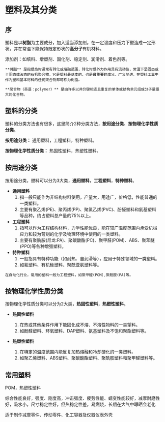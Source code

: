 # 塑料及其分类

## 序

塑料是以**树脂**为主要成分，加入适当添加剂，在一定温度和压力下塑造成一定形状，并在常温下能保持既定形状的**高分子**有机材料。

添加剂：如填料、增塑剂、固化剂、稳定剂、润滑剂、着色剂等。

```{note}
**树脂** 是指受热时通常有转化或熔融范围，转化时受外力作用具有流动性，常温下呈固态或半固态或液态的有机聚合物，它是塑料最基本的，也是最重要的成分。广义地讲，在塑料工业中作为塑料基本材料的任何聚合物都可称为树脂。

**聚合物（英语：polymer）** 是由许多以共价键相连且重复的单体或结构单元组成分子量很大的化合物。
```

## 塑料的分类

塑料的分类方法也有很多，这里简介2种分类方法，**按用途分类**、**按物理化学性质分类**。

**按用途分类：** 通用塑料，工程塑料，特种塑料。

**按物理化学性质分类：** 热固性塑料，热塑性塑料。

## 按用途分类

按用途分类，塑料可以分为3大类，**通用塑料**，**工程塑料**，**特种塑料**。

- **通用塑料** 
  1. 指一般只能作为非结构材料使用，产量大，用途广，价格低，性能普通的一类塑料。
  2. 主要有聚乙烯(PE)、聚丙烯(PP)、聚氯乙烯(PVC)、酚醛塑料和氨基塑料等品种，约占塑料总产量的75%以上。
- **工程塑料** 
  1. 指可以作为工程结构材料，力学性能优良，能在较广温度范围内承受机械应力和较为苛刻的化学及物理环境中使用的一类塑料。
  2. 主要有聚酰胺(尼龙:PA)、聚碳酸酯(PC)、聚甲醛(POM)、ABS、聚苯醚(PPO)等各种增强塑料。
- **特种塑料** 
  1. 一般指具有特种功能（如耐热、自润滑等），应用于特殊领域的一类塑料。
  2. 如氟塑料、有机硅塑料、聚酰亚氨塑料等。

```{note}
在自动化行业，常用的塑料一般为工程塑料，如聚甲醛(POM),聚酰胺(PA)等。
```



## 按物理化学性质分类

按物理化学性质分类可以分为2大类，**热固性塑料**，**热塑性塑料**。

- **热固性塑料** 
  1. 在热或其他条件作用下能固化成不熔、不溶性物料的一类望料。
  2. 如酚醛塑料、环氧塑料、DAP塑料、氨基塑料及不饱和聚酯塑料等。

- **热塑性塑料** 
  1. 在特定的温度范围内能反复加热熔融和冷却硬化的一类塑料。
  2. 如聚乙烯塑料、ABS塑料、聚碳酸酯塑料、聚酰胺塑料和聚甲醛塑料等。

## 常用塑料



POM，热塑性塑料

综合性能良好，强度、刚度高，冲击强度、疲劳性能、蠕变性能较好，减摩耐磨性好，吸水小，尺寸稳定性好，但热稳定性差，易燃烧，长期在大气中曝晒会老化

适于制作减摩零件、传动零件、化工容器及仪器仪表外壳





